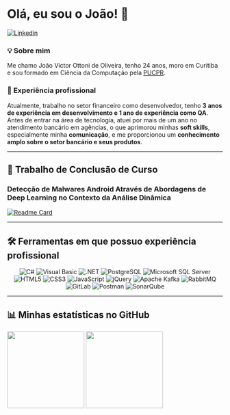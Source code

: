# Olá, eu sou o João! 👋  

[![Linkedin](https://img.shields.io/badge/LinkedIn-0077B5?style=for-the-badge&logo=linkedin&logoColor=white)](https://www.linkedin.com/in/joao-victor-ottoni-de-oliveira-806b021b8/)

### 💡 Sobre mim  
Me chamo João Victor Ottoni de Oliveira, tenho 24 anos, moro em Curitiba e sou formado em Ciência da Computação pela [PUCPR](https://www.pucpr.br/cursos-graduacao/ciencia-da-computacao/). 

### 🏢 Experiência profissional

Atualmente, trabalho no setor financeiro como desenvolvedor, tenho **3 anos de experiência em desenvolvimento e 1 ano de experiência como QA**. Antes de entrar na área de tecnologia, atuei por mais de um ano no atendimento bancário em agências, o que aprimorou minhas **soft skills**, especialmente minha **comunicação**, e me proporcionou um **conhecimento amplo sobre o setor bancário e seus produtos**.

---

## 📌 Trabalho de Conclusão de Curso  

### Detecção de Malwares Android Através de Abordagens de Deep Learning no Contexto da Análise Dinâmica

[![Readme Card](https://github-readme-stats.vercel.app/api/pin/?username=IvsonSoares&repo=deteccao_malware_dynamic&theme=radical)](https://github.com/IvsonSoares/deteccao_malware_dynamic)

---

## 🛠️ Ferramentas em que possuo experiência profissional  

<div style="text-align: center;">
  <img src="https://img.shields.io/badge/C%23-239120?style=for-the-badge&logo=c-sharp&logoColor=white" alt="C#" />
  <img src="https://img.shields.io/badge/VISUAL%20BASIC-195d93.svg?style=for-the-badge&logo=visual-studio&logoColor=white" alt="Visual Basic" />
  <img src="https://img.shields.io/badge/.NET-5C2D91?style=for-the-badge&logo=.net&logoColor=white" alt=".NET" />
  <img src="https://img.shields.io/badge/PostgreSQL-316192?style=for-the-badge&logo=postgresql&logoColor=white" alt="PostgreSQL" />
  <img src="https://img.shields.io/badge/Microsoft_SQL_Server-CC2927?style=for-the-badge&logo=microsoft-sql-server&logoColor=white" alt="Microsoft SQL Server" />
  <img src="https://img.shields.io/badge/html5-%23E34F26.svg?style=for-the-badge&logo=html5&logoColor=white" alt="HTML5" />
  <img src="https://img.shields.io/badge/css3-%231572B6.svg?style=for-the-badge&logo=css3&logoColor=white" alt="CSS3" />
  <img src="https://img.shields.io/badge/javascript-%23323330.svg?style=for-the-badge&logo=javascript&logoColor=%23F7DF1E" alt="JavaScript" />
  <img src="https://img.shields.io/badge/jQuery-0769AD?style=for-the-badge&logo=jquery&logoColor=white" alt="jQuery" />
  <img src="https://img.shields.io/badge/Apache%20Kafka-000?style=for-the-badge&logo=apachekafka" alt="Apache Kafka" />
  <img src="https://img.shields.io/badge/Rabbitmq-FF6600?style=for-the-badge&logo=rabbitmq&logoColor=white" alt="RabbitMQ" />
  <img src="https://img.shields.io/badge/gitlab-%23181717.svg?style=for-the-badge&logo=gitlab&logoColor=white" alt="GitLab" />
  <img src="https://img.shields.io/badge/Postman-FF6C37?style=for-the-badge&logo=postman&logoColor=white" alt="Postman" />
  <img src="https://img.shields.io/badge/SonarQube-black?style=for-the-badge&logo=sonarqube&logoColor=4E9BCD" alt="SonarQube" />
</div>

---

## 📊 Minhas estatísticas no GitHub  

<div>
  <img height="180em" src="https://github-readme-stats.vercel.app/api?username=jvottoni2021&hide_rank=true&show_icons=true&theme=radical">
  <img height="180em" src="https://github-readme-stats.vercel.app/api/top-langs/?username=jvottoni2021&hide_progress=false&layout=compact&theme=radical">
</div>
